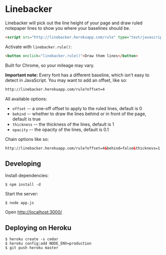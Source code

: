 # Linebacker

Linebacker will pick out the line height of your page and draw ruled notepaper lines to show you where your baselines should be.

```html
<script src="http://linebacker.herokuapp.com/rule" type="text/javascript" charset="utf-8"></script>
```

Activate with `linebacker.rule()`:

```html
<button onclick="linebacker.rule()">Draw them lines</button>
```

Built for Chrome, so your mileage may vary.

**Important note:** Every font has a different baseline, which isn't easy to detect in JavaScript. You may want to add an offset, like so:

```html
http://linebacker.herokuapp.com/rule?offset=4
```

All available options:

* `offset` -- a one-off offset to apply to the ruled lines, default is 0
* `behind` -- whether to draw the lines behind or in front of the page, default is true
* `thickness` -- the thickness of the lines, default is 1
* `opacity` -- the opacity of the lines, default is 0.1

Chain options like so:

```html
http://linebacker.herokuapp.com/rule?offset=4&behind=false&thickness=1
```

## Developing

Install dependencies:

    $ npm install -d

Start the server:

    $ node app.js

Open [http://localhost:3000/](http://localhost:3000/)

## Deploying on Heroku

    $ heroku create -s cedar
    $ heroku config:add NODE_ENV=production
    $ git push heroku master